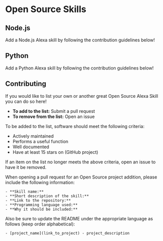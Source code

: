 # Open Source Skills

## Node.js
Add a Node.js Alexa skill by following the contribution guidelines below!

## Python
Add a Python Alexa skill by following the contribution guidelines below!

## Contributing

If you would like to list your own or another great Open Source Alexa Skill you can do so here!

- **To add to the list:** Submit a pull request
- **To remove from the list:** Open an issue

To be added to the list, software should meet the following criteria:

- Actively maintained
- Performs a useful function
- Well documented
- Have at least 15 stars on (GitHub project)

If an item on the list no longer meets the above criteria, open an issue to have it be removed.

When opening a pull request for an Open Source project addition, please include the following information:
```
- **Skill name:**
- **Short description of the skill:**
- **Link to the repository:**
- **Programming language used:**
- **Why it should be included:**
```

Also be sure to update the README under the appropriate language as follows (keep order alphabetical):

```
- [project_name](link_to_project) - project_description
```
